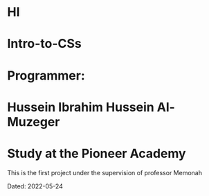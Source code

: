 # HI
# Intro-to-CSs
# Programmer:
# Hussein Ibrahim Hussein Al-Muzeger
# Study at the Pioneer Academy

This is the first project under the supervision of professor Memonah

Dated: 2022-05-24
